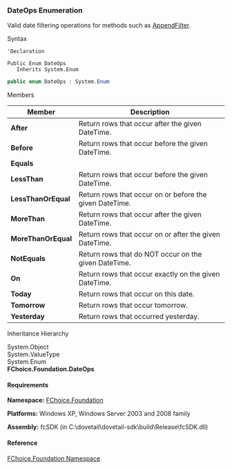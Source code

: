 ﻿### DateOps Enumeration

Valid date filtering operations for methods such as [AppendFilter](fcSDK~FChoice.Foundation.FCGeneric~AppendFilter(String,DateOps,DateTime).md).

Syntax

```vbnet
'Declaration

Public Enum DateOps 
   Inherits System.Enum
```

```csharp
public enum DateOps : System.Enum 
```

Members

| Member | Description |
| --- | --- |
| **After** | Return rows that occur after the given DateTime. |
| **Before** | Return rows that occur before the given DateTime. |
| **Equals** |   |
| **LessThan** | Return rows that occur before the given DateTime. |
| **LessThanOrEqual** | Return rows that occur on or before the given DateTime. |
| **MoreThan** | Return rows that occur after the given DateTime. |
| **MoreThanOrEqual** | Return rows that occur on or after the given DateTime. |
| **NotEquals** | Return rows that do NOT occur on the given DateTime. |
| **On** | Return rows that occur exactly on the given DateTime. |
| **Today** | Return rows that occur on this date. |
| **Tomorrow** | Return rows that occur tomorrow. |
| **Yesterday** | Return rows that occurred yesterday. |

Inheritance Hierarchy

System.Object  
System.ValueType  
System.Enum  
**FChoice.Foundation.DateOps**  

#### Requirements

**Namespace:** [FChoice.Foundation](fcSDK~FChoice.Foundation_namespace.md)

**Platforms:** Windows XP, Windows Server 2003 and 2008 family

**Assembly:** fcSDK (in C:\\dovetail\\dovetail-sdk\\build\\Release\\fcSDK.dll)

#### Reference

[FChoice.Foundation Namespace](fcSDK~FChoice.Foundation_namespace.md)